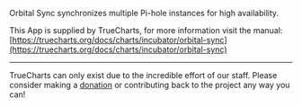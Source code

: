 Orbital Sync synchronizes multiple Pi-hole instances for high availability.

This App is supplied by TrueCharts, for more information visit the manual: [https://truecharts.org/docs/charts/incubator/orbital-sync](https://truecharts.org/docs/charts/incubator/orbital-sync)

---

TrueCharts can only exist due to the incredible effort of our staff.
Please consider making a [donation](https://truecharts.org/docs/about/sponsor) or contributing back to the project any way you can!
